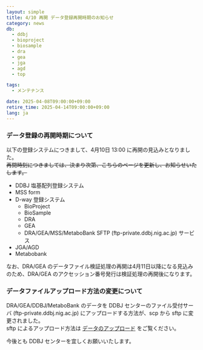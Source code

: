 ```yaml
---
layout: simple
title: 4/10 再開 データ登録再開時期のお知らせ
category: news
db:
  - ddbj
  - bioproject
  - biosample
  - dra
  - gea
  - jga
  - agd
  - top

tags:
  - メンテナンス

date: 2025-04-08T09:00:00+09:00
retire_time: 2025-04-14T09:00:00+09:00
lang: ja
---
```


### データ登録の再開時期について
以下の登録システムにつきまして、<span class="red">4月10日 13:00</span> に再開の見込みとなりました。    
~~再開時刻につきましては、決まり次第、こちらのページを更新し、お知らせいたします。~~    

- DDBJ 塩基配列登録システム
- MSS form
- D-way 登録システム
    - BioProject
    - BioSample
    - DRA
    - GEA
    - DRA/GEA/MSS/MetaboBank SFTP (ftp-private.ddbj.nig.ac.jp) サービス
- JGA/AGD
- Metabobank
    
なお、DRA/GEA のデータファイル検証処理の再開は4月11日以降になる見込みのため、DRA/GEA のアクセッション番号発行は検証処理の再開後になります。 
    
### データファイルアップロード方法の変更について
DRA/GEA/DDBJ/MetaboBank のデータを DDBJ センターのファイル受付サーバ (ftp-private.ddbj.nig.ac.jp) にアップロードする方法が、scp から sftp に変更されました。    
sftp によるアップロード方法は [データのアップロード](../../upload.html) をご覧ください。
    
今後とも DDBJ センターを宜しくお願いいたします。